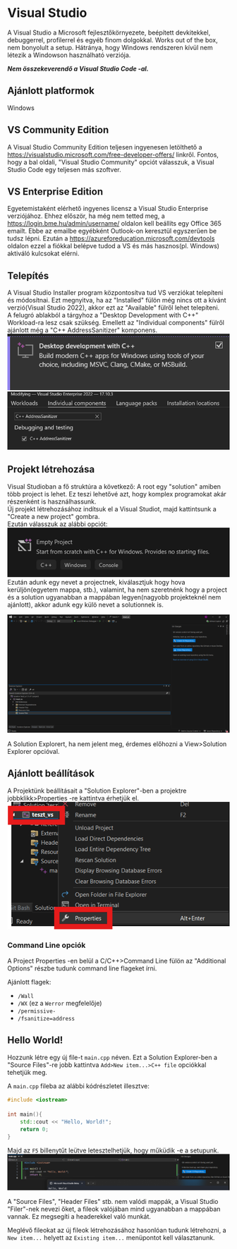 # Visual Studio
A Visual Studio a Microsoft fejlesztőkörnyezete, beépített devkitekkel, debuggerrel, profilerrel és egyéb finom dolgokkal. Works out of the box, nem bonyolult a setup. Hátránya, hogy Windows rendszeren kívül nem 
létezik a Windowson használható verziója.

***Nem összekeverendő a Visual Studio Code -al.***

## Ajánlott platformok

Windows

## VS Community Edition

A Visual Studio Community Edition teljesen ingyenesen letölthető a <https://visualstudio.microsoft.com/free-developer-offers/> linkről. Fontos, hogy a bal oldali, "Visual Studio Community" opciót válasszuk,
a Visual Studio Code egy teljesen más szoftver.

## VS Enterprise Edition

Egyetemistaként elérhető ingyenes licensz a Visual Studio Enterprise verziójához. Ehhez először, ha még nem tetted meg, a <https://login.bme.hu/admin/username/> oldalon kell beállíts egy Office 365 emailt.
Ebbe az emailbe egyébként Outlook-on keresztül egyszerűen be tudsz lépni. Ezután a <https://azureforeducation.microsoft.com/devtools> oldalon ezzel a fiókkal belépve tudod a VS és más hasznos(pl. Windows) 
aktiváló kulcsokat elérni.

## Telepítés

A Visual Studio Installer program központosítva tud VS verziókat telepíteni és módosítnai. Ezt megnyitva, ha az "Installed" fülön még nincs ott a kívánt verzió(Visual Studio 2022), akkor ezt az "Available" fülről lehet telepíteni.<br>
A felugró ablakból a tárgyhoz a "Desktop Development with C++" Workload-ra lesz csak szükség. Emellett az "Individual components" fülről ajánlott még a "C++ AddressSanitizer" komponens.<br>
![alt text](image-7.png)
<br>
![alt text](image-8.png)



## Projekt létrehozása

Visual Studioban a fő struktúra a következő: A root egy "solution" amiben több project is lehet. Ez teszi lehetővé azt, hogy komplex programokat akár részenként is használhassunk.<br>
Új projekt létrehozásához indítsuk el a Visual Studiot, majd kattintsunk a "Create a new project" gombra.<br>
Ezután válasszuk az alábbi opciót:<br>
![alt text](image-9.png)<br>
Ezután adunk egy nevet a projectnek, kiválasztjuk hogy hova kerüljön(egyetem mappa, stb.), valamint, ha nem szeretnénk hogy a project és a solution ugyanabban a mappában legyen(nagyobb projekteknél nem ajánlott), akkor adunk egy külö nevet a solutionnek is. 

![alt text](image-11.png)

A Solution Explorert, ha nem jelent meg, érdemes előhozni a View>Solution Explorer opcióval.

## Ajánlott beállítások

A Projektünk beállításait a "Solution Explorer"-ben a projektre jobbklikk>Properties -re kattintva érhetjük el.
![alt text](image-6.png)

### Command Line opciók

A Project Properties -en belül a C/C++>Command Line fülön az "Additional Options" részbe tudunk command line flageket írni.

Ajánlott flagek:

* `/Wall`
* `/WX` (ez a `Werror` megfelelője)
* `/permissive-`
* `/fsanitize=address`

## Hello World!

Hozzunk létre egy új file-t `main.cpp` néven. Ezt a Solution Explorer-ben a "Source Files"-re jobb kattintva `Add>New item...>C++ file` opciókkal tehetjük meg.

A `main.cpp` fileba az alábbi kódrészletet illesztve:
```cpp
#include <iostream>

int main(){
	std::cout << "Hello, World!";
	return 0;
}
```

Majd az `F5` billenytűt leütve letesztelhetjük, hogy műküdik -e a setupunk.<br>
![alt text](image-10.png)

A "Source Files", "Header Files" stb. nem valódi mappák, a Visual Studio "Filer"-nek nevezi őket, a fileok valójában mind ugyanabban a mappában vannak. Ez megsegíti a headerekkel való munkát.

Meglévő fileokat az új fileok létrehozásához hasonlóan tudunk létrehozni, a `New item...` helyett az `Existing item...` menüpontot kell választanunk.